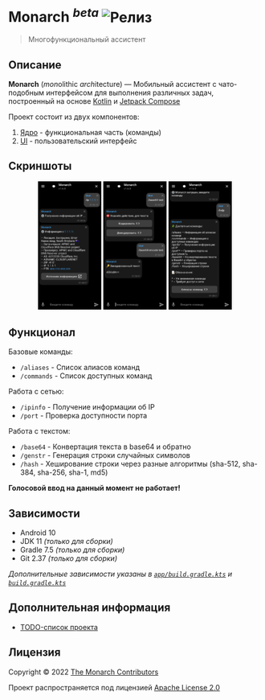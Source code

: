 # Monarch <sup>*beta*</sup> ![Релиз](https://img.shields.io/github/v/release/TheNodeOrg/Monarch)

> Многофункциональный ассистент

## Описание

__Monarch__ (*mon*olithic *arch*itecture) — Мобильный ассистент с чато-подобным интерфейсом для выполнения различных задач, построенный на основе
[Kotlin](https://kotlinlang.org/) и [Jetpack Compose](https://developer.android.com/jetpack/compose)

Проект состоит из двух компонентов:

1. [Ядро](app/src/main/java/net/monarch/app/core) - функциональная часть (команды)
2. [UI](app/src/main/java/net/monarch/app/ui) - пользовательский интерфейс

## Скриншоты

<p align="center">
  <img src="docs/screenshot_1.png" alt="Снимок экрана 2" width="25%" height="25%">
  <img src="docs/screenshot_2.png" alt="Снимок экрана 2" width="25%" height="25%">
  <img src="docs/screenshot_3.png" alt="Снимок экрана 2" width="25%" height="25%">
</p>

## Функционал

Базовые команды:
- `/aliases` - Список алиасов команд
- `/commands` - Список доступных команд

Работа с сетью:
- `/ipinfo` - Получение информации об IP
- `/port` - Проверка доступности порта

Работа с текстом:
- `/base64` - Конвертация текста в base64 и обратно
- `/genstr` - Генерация строки случайных символов
- `/hash` - Хеширование строки через разные алгоритмы (sha-512, sha-384, sha-256, sha-1, md5)

__Голосовой ввод на данный момент не работает!__

## Зависимости

- Android 10
- JDK 11 *(только для сборки)*
- Gradle 7.5 *(только для сборки)*
- Git 2.37 *(только для сборки)*

*Дополнительные зависимости указаны в [`app/build.gradle.kts`](app/build.gradle.kts) и [`build.gradle.kts`](build.gradle.kts)*

## Дополнительная информация

- [TODO-список проекта](todo.md)

## Лицензия

Copyright © 2022 [The Monarch Contributors](contributors.md)

Проект распространяется под лицензией [Apache License 2.0](license)
